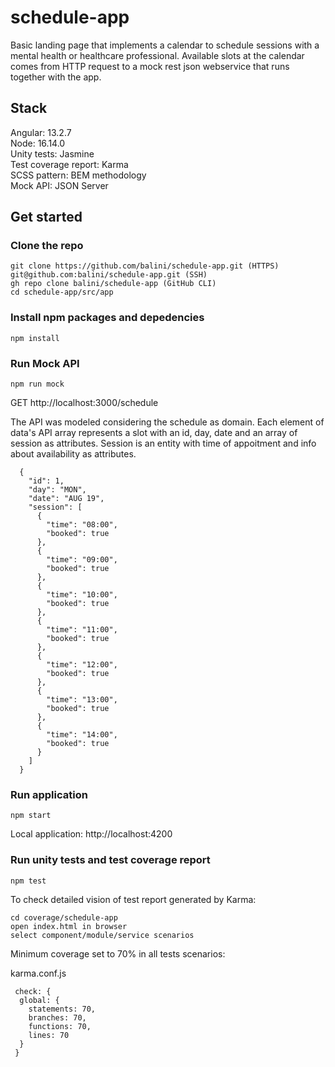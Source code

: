 # schedule-app

Basic landing page that implements a calendar to schedule sessions with a mental health or healthcare professional. Available slots at the calendar comes from HTTP request to a mock rest json webservice that runs together with the app.

## Stack

Angular: 13.2.7
<br>
Node: 16.14.0
<br>
Unity tests: Jasmine
<br>
Test coverage report: Karma
<br>
SCSS pattern: BEM methodology
<br>
Mock API: JSON Server

## Get started

### Clone the repo

```shell
git clone https://github.com/balini/schedule-app.git (HTTPS) 
git@github.com:balini/schedule-app.git (SSH) 
gh repo clone balini/schedule-app (GitHub CLI)
cd schedule-app/src/app
```

### Install npm packages and depedencies

```shell
npm install
```

### Run Mock API

```shell
npm run mock
```

GET http://localhost:3000/schedule

The API was modeled considering the schedule as domain. Each element of data's API array represents a slot with an id, day, date and an array of session as attributes. Session is an entity with time of appoitment and info about availability as attributes.

```shell
  {
    "id": 1,
    "day": "MON",
    "date": "AUG 19",
    "session": [
      {
        "time": "08:00",
        "booked": true
      },
      {
        "time": "09:00",
        "booked": true
      },
      {
        "time": "10:00",
        "booked": true
      },
      {
        "time": "11:00",
        "booked": true
      },
      {
        "time": "12:00",
        "booked": true
      },
      {
        "time": "13:00",
        "booked": true
      },
      {
        "time": "14:00",
        "booked": true
      }
    ]
  }
 ```

### Run application

```shell
npm start
```
Local application: http://localhost:4200

### Run unity tests  and test coverage report 

```shell
npm test
```

To check detailed vision of test report generated by Karma: 

```shell
cd coverage/schedule-app
open index.html in browser
select component/module/service scenarios
```

Minimum coverage set to 70% in all tests scenarios:

karma.conf.js
```shell
 check: {
  global: {
    statements: 70,
    branches: 70,
    functions: 70,
    lines: 70
  }
 }
```

